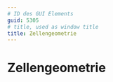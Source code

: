```yaml
---
# ID des GUI Elements
guid: 5305
# title, used as window title
title: Zellengeometrie
---
```


# Zellengeometrie



